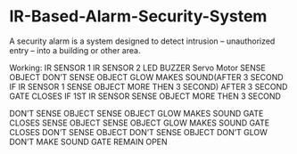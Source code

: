# IR-Based-Alarm-Security-System
A security alarm is a system designed to detect intrusion – unauthorized entry – into a building or other area.

Working:
IR SENSOR 1	                 IR SENSOR 2	          LED 	          BUZZER	                                     Servo Motor
SENSE OBJECT                 DON’T SENSE OBJECT	    GLOW	          MAKES SOUND(AFTER 3 SECOND IF IR SENSOR
                                                                    1 SENSE OBJECT MORE THEN 3 SECOND)	          AFTER 3 SECOND GATE CLOSES IF 1ST IR SENSOR SENSE OBJECT MORE THEN 3 SECOND
                                                    
                                                    
DON’T SENSE OBJECT	         SENSE OBJECT	          GLOW	          MAKES SOUND	                                  GATE CLOSES
SENSE OBJECT	               SENSE OBJECT	          GLOW	          MAKES SOUND	                                  GATE CLOSES
DON’T SENSE OBJECT	         DON’T SENSE OBJECT	    DON’T GLOW	    DON’T MAKE SOUND	                            GATE REMAIN OPEN
